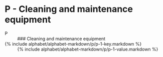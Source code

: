 <div data-role="collapsible" data-inset="false">
	<h1 class="cart-collapsible-div">P - Cleaning and maintenance equipment</h1>

<dl>

<dt class="alphabet-table-key-letter">
<div markdown="1">
P
</div>
</dt>
<dd class="alphabet-table-value">
<div markdown="1">
### Cleaning and maintenance equipment
</div>
</dd>

<dt>	
<div markdown="1">
{% include alphabet/alphabet-markdown/p/p-1-key.markdown %}
</div>
</dt>
<dd>
<div markdown="1">
{% include alphabet/alphabet-markdown/p/p-1-value.markdown %}
</div>
</dd>



</dl>

</div>
